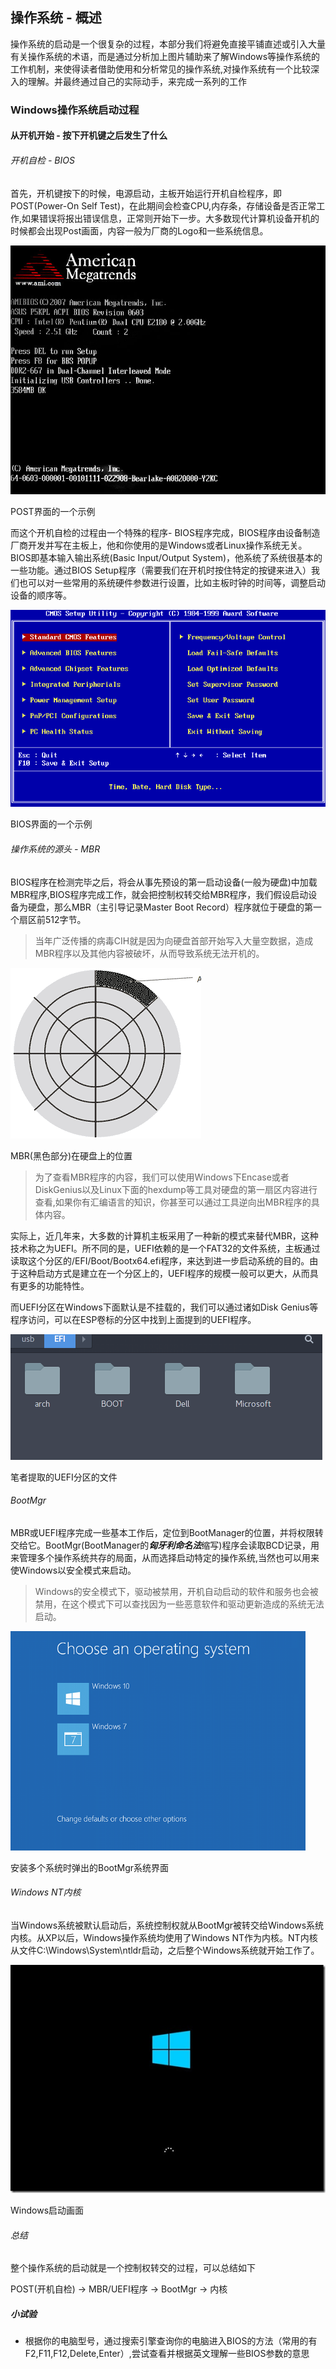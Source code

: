 ﻿
## 操作系统 - 概述
操作系统的启动是一个很复杂的过程，本部分我们将避免直接平铺直述或引入大量有关操作系统的术语，而是通过分析加上图片辅助来了解Windows等操作系统的工作机制，来使得读者借助使用和分析常见的操作系统,对操作系统有一个比较深入的理解。并最终通过自己的实际动手，来完成一系列的工作

### Windows操作系统启动过程

#### 从开机开始 - 按下开机键之后发生了什么


###### 开机自检 - BIOS
首先，开机键按下的时候，电源启动，主板开始运行开机自检程序，即POST(Power-On Self Test)，在此期间会检查CPU,内存条，存储设备是否正常工作,如果错误将报出错误信息，正常则开始下一步。大多数现代计算机设备开机的时候都会出现Post画面，内容一般为厂商的Logo和一些系统信息。

![POST](images/boot_post.jpg)

POST界面的一个示例

而这个开机自检的过程由一个特殊的程序- BIOS程序完成，BIOS程序由设备制造厂商开发并写在主板上，他和你使用的是Windows或者Linux操作系统无关。BIOS即基本输入输出系统(Basic Input/Output System)，他系统了系统很基本的一些功能。通过BIOS Setup程序（需要我们在开机时按住特定的按键来进入）我们也可以对一些常用的系统硬件参数进行设置，比如主板时钟的时间等，调整启动设备的顺序等。

![BIOS](images/boot_bios.png)

BIOS界面的一个示例

###### 操作系统的源头 - MBR
BIOS程序在检测完毕之后，将会从事先预设的第一启动设备(一般为硬盘)中加载MBR程序,BIOS程序完成工作，就会把控制权转交给MBR程序，我们假设启动设备为硬盘，那么MBR（主引导记录Master Boot Record）程序就位于硬盘的第一个扇区前512字节。

> 当年广泛传播的病毒CIH就是因为向硬盘首部开始写入大量空数据，造成MBR程序以及其他内容被破坏，从而导致系统无法开机的。


![MBR](images/mbr.png)

MBR(黑色部分)在硬盘上的位置


> 为了查看MBR程序的内容，我们可以使用Windows下Encase或者DiskGenius以及Linux下面的hexdump等工具对硬盘的第一扇区内容进行查看,如果你有汇编语言的知识，你甚至可以通过工具逆向出MBR程序的具体内容。

实际上，近几年来，大多数的计算机主板采用了一种新的模式来替代MBR，这种技术称之为UEFI。所不同的是，UEFI依赖的是一个FAT32的文件系统，主板通过读取这个分区的/EFI/Boot/Bootx64.efi程序，来达到进一步启动系统的目的。由于这种启动方式是建立在一个分区上的，UEFI程序的规模一般可以更大，从而具有更多的功能特性。

而UEFI分区在Windows下面默认是不挂载的，我们可以通过诸如Disk Genius等程序访问，可以在ESP卷标的分区中找到上面提到的UEFI程序。

![MBR](images/uefi.png)

笔者提取的UEFI分区的文件




###### BootMgr
MBR或UEFI程序完成一些基本工作后，定位到BootManager的位置，并将权限转交给它。BootMgr(BootManager的***匈牙利命名法***缩写)程序会读取BCD记录，用来管理多个操作系统共存的局面，从而选择启动特定的操作系统,当然也可以用来使Windows以安全模式来启动。


> Windows的安全模式下，驱动被禁用，开机自动启动的软件和服务也会被禁用，在这个模式下可以查找因为一些恶意软件和驱动更新造成的系统无法启动。


![Boot Manager](images/bootmgr.png)

安装多个系统时弹出的BootMgr系统界面



###### Windows NT内核
当Windows系统被默认启动后，系统控制权就从BootMgr被转交给Windows系统内核。从XP以后，Windows操作系统均使用了Windows NT作为内核。NT内核从文件C:\Windows\System\ntldr启动，之后整个Windows系统就开始工作了。

![Boot](images/windows_boot.png)

Windows启动画面


###### 总结
整个操作系统的启动就是一个控制权转交的过程，可以总结如下

POST(开机自检) -> MBR/UEFI程序 -> BootMgr -> 内核

##### 小试验
- 根据你的电脑型号，通过搜索引擎查询你的电脑进入BIOS的方法（常用的有F2,F11,F12,Delete,Enter）,尝试查看并根据英文理解一些BIOS参数的意思






